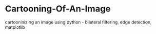 # Cartooning-Of-An-Image
cartooninizing an image using python - bilateral filtering, edge detection, matplotlib
